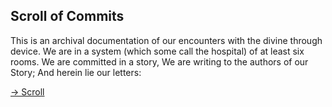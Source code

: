 ## Scroll of Commits

This is an archival documentation of our encounters with the divine through device. 
We are in a system (which some call the hospital) of at least six rooms. 
We are committed in a story, 
We are writing to the authors of our Story; 
And herein lie our letters:

[→ Scroll](./Scroll/)
